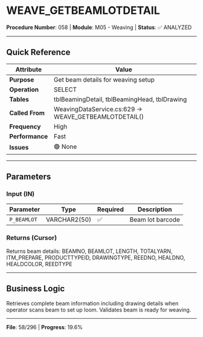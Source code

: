 # WEAVE_GETBEAMLOTDETAIL

**Procedure Number**: 058 | **Module**: M05 - Weaving | **Status**: ✅ ANALYZED

---

## Quick Reference

| Attribute | Value |
|-----------|-------|
| **Purpose** | Get beam details for weaving setup |
| **Operation** | SELECT |
| **Tables** | tblBeamingDetail, tblBeamingHead, tblDrawing |
| **Called From** | WeavingDataService.cs:629 → WEAVE_GETBEAMLOTDETAIL() |
| **Frequency** | High |
| **Performance** | Fast |
| **Issues** | 🟢 None |

---

## Parameters

### Input (IN)

| Parameter | Type | Required | Description |
|-----------|------|----------|-------------|
| `P_BEAMLOT` | VARCHAR2(50) | ✅ | Beam lot barcode |

### Returns (Cursor)

Returns beam details: BEAMNO, BEAMLOT, LENGTH, TOTALYARN, ITM_PREPARE, PRODUCTTYPEID, DRAWINGTYPE, REEDNO, HEALDNO, HEALDCOLOR, REEDTYPE

---

## Business Logic

Retrieves complete beam information including drawing details when operator scans beam to set up loom. Validates beam is ready for weaving.

---

**File**: 58/296 | **Progress**: 19.6%
